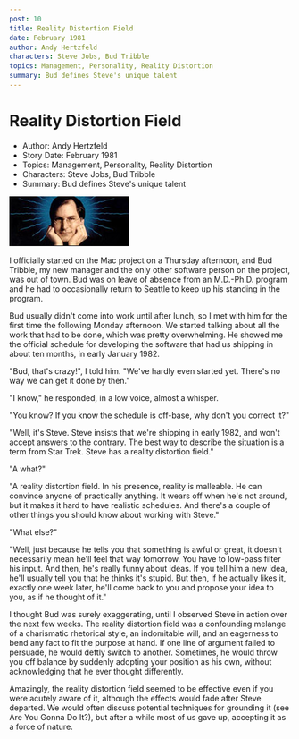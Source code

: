 ```yaml
---
post: 10
title: Reality Distortion Field
date: February 1981
author: Andy Hertzfeld
characters: Steve Jobs, Bud Tribble
topics: Management, Personality, Reality Distortion
summary: Bud defines Steve's unique talent
---
```


# Reality Distortion Field
* Author: Andy Hertzfeld
* Story Date: February 1981
* Topics: Management, Personality, Reality Distortion
* Characters: Steve Jobs, Bud Tribble
* Summary: Bud defines Steve's unique talent

![Illustration of Steve Jobs](images/Macintosh/reality_distortion.jpg) 
    
I officially started on the Mac project on a Thursday afternoon, and Bud Tribble, my new manager and the only other software person on the project, was out of town.  Bud was on leave of absence from an M.D.-Ph.D. program and he had to occasionally return to Seattle to keep up his standing in the program.

Bud usually didn't come into work until after lunch, so I met with him for the first time the following Monday afternoon.  We started talking about all the work that had to be done, which was pretty overwhelming.  He showed me the official schedule for developing the software that had us shipping in about ten months, in early January 1982.

"Bud, that's crazy!", I told him.  "We've hardly even started yet.   There's no way we can get it done by then."

"I know," he responded, in a low voice, almost a whisper.

"You know?  If you know the schedule is off-base, why don't you correct it?"

"Well, it's Steve. Steve insists that we're shipping in early 1982, and won't accept answers to the contrary.  The best way to describe the situation is a term from Star Trek.  Steve has a reality distortion field."

"A what?"

"A reality distortion field.  In his presence, reality is malleable.  He can convince anyone of practically anything.  It wears off when he's not around, but it makes it hard to have realistic schedules.   And there's a couple of other things you should know about working with Steve."

"What else?"

"Well, just because he tells you that something is awful or great, it doesn't necessarily mean he'll feel that way tomorrow.  You have to low-pass filter his input.  And then, he's really funny about ideas.  If you tell him a new idea, he'll usually tell you that he thinks it's stupid.  But then, if he actually likes it, exactly one week later, he'll come back to you and propose your idea to you, as if he thought of it."

I thought Bud was surely exaggerating, until I observed Steve in action over the next few weeks.  The reality distortion field was a confounding melange of a charismatic rhetorical style, an indomitable will, and an eagerness to bend any fact to fit the purpose at hand.  If one line of argument failed to persuade, he would deftly switch to another.  Sometimes, he would throw you off balance by suddenly adopting your position as his own, without acknowledging that he ever thought differently.

Amazingly, the reality distortion field seemed to be effective even if you were acutely aware of it, although the effects would fade after Steve departed.   We would often discuss potential techniques for grounding it (see Are You Gonna Do It?), but after a while most of us gave up, accepting it as a force of nature.
